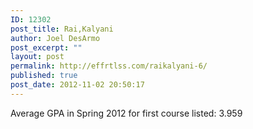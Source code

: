```yaml
---
ID: 12302
post_title: Rai,Kalyani
author: Joel DesArmo
post_excerpt: ""
layout: post
permalink: http://effrtlss.com/raikalyani-6/
published: true
post_date: 2012-11-02 20:50:17
---
```

<p>Average GPA in Spring 2012 for first course listed: 3.959</p>